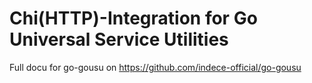 # Chi(HTTP)-Integration for Go Universal Service Utilities

Full docu for go-gousu on https://github.com/indece-official/go-gousu

